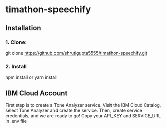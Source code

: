 # timathon-speechify

## Installation

### 1. Clone:
git clone https://github.com/shrutigupta5555/timathon-speechify.git 


### 2. Install
npm install or yarn install

##  IBM Cloud Account
First step is to create a Tone Analyzer service. Visit the IBM Cloud Catalog, select Tone Analyzer and create the service. Then, create service credentials, and we are ready to go!
Copy your API_KEY and SERViCE_URL in .env file



